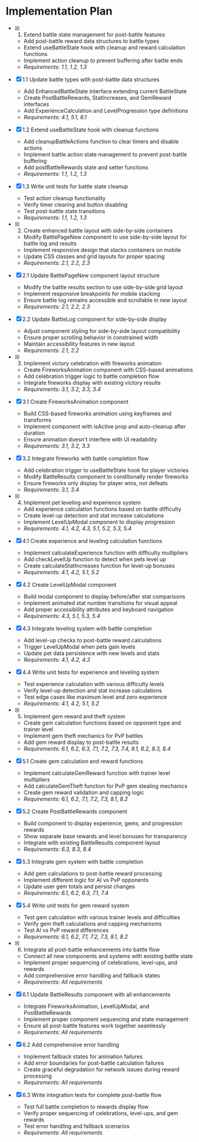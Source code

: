 # Implementation Plan

- [x] 1. Extend battle state management for post-battle features
  - Add post-battle reward data structures to battle types
  - Extend useBattleState hook with cleanup and reward calculation functions
  - Implement action cleanup to prevent buffering after battle ends
  - _Requirements: 1.1, 1.2, 1.3_

- [x] 1.1 Update battle types with post-battle data structures
  - Add EnhancedBattleState interface extending current BattleState
  - Create PostBattleRewards, StatIncreases, and GemReward interfaces
  - Add ExperienceCalculation and LevelProgression type definitions
  - _Requirements: 4.1, 5.1, 6.1_

- [x] 1.2 Extend useBattleState hook with cleanup functions
  - Add cleanupBattleActions function to clear timers and disable actions
  - Implement battle action state management to prevent post-battle buffering
  - Add postBattleRewards state and setter functions
  - _Requirements: 1.1, 1.2, 1.3_

- [x] 1.3 Write unit tests for battle state cleanup
  - Test action cleanup functionality
  - Verify timer clearing and button disabling
  - Test post-battle state transitions
  - _Requirements: 1.1, 1.2, 1.3_

- [x] 2. Create enhanced battle layout with side-by-side containers
  - Modify BattlePageNew component to use side-by-side layout for battle log and results
  - Implement responsive design that stacks containers on mobile
  - Update CSS classes and grid layouts for proper spacing
  - _Requirements: 2.1, 2.2, 2.3_

- [x] 2.1 Update BattlePageNew component layout structure
  - Modify the battle results section to use side-by-side grid layout
  - Implement responsive breakpoints for mobile stacking
  - Ensure battle log remains accessible and scrollable in new layout
  - _Requirements: 2.1, 2.2, 2.3_

- [x] 2.2 Update BattleLog component for side-by-side display
  - Adjust component styling for side-by-side layout compatibility
  - Ensure proper scrolling behavior in constrained width
  - Maintain accessibility features in new layout
  - _Requirements: 2.1, 2.2_

- [x] 3. Implement victory celebration with fireworks animation
  - Create FireworksAnimation component with CSS-based animations
  - Add celebration trigger logic to battle completion flow
  - Integrate fireworks display with existing victory results
  - _Requirements: 3.1, 3.2, 3.3, 3.4_

- [x] 3.1 Create FireworksAnimation component
  - Build CSS-based fireworks animation using keyframes and transforms
  - Implement component with isActive prop and auto-cleanup after duration
  - Ensure animation doesn't interfere with UI readability
  - _Requirements: 3.1, 3.2, 3.3_

- [x] 3.2 Integrate fireworks with battle completion flow
  - Add celebration trigger to useBattleState hook for player victories
  - Modify BattleResults component to conditionally render fireworks
  - Ensure fireworks only display for player wins, not defeats
  - _Requirements: 3.1, 3.4_

- [x] 4. Implement pet leveling and experience system
  - Add experience calculation functions based on battle difficulty
  - Create level-up detection and stat increase calculations
  - Implement LevelUpModal component to display progression
  - _Requirements: 4.1, 4.2, 4.3, 5.1, 5.2, 5.3, 5.4_

- [x] 4.1 Create experience and leveling calculation functions
  - Implement calculateExperience function with difficulty multipliers
  - Add checkLevelUp function to detect when pets level up
  - Create calculateStatIncreases function for level-up bonuses
  - _Requirements: 4.1, 4.2, 5.1, 5.2_

- [x] 4.2 Create LevelUpModal component
  - Build modal component to display before/after stat comparisons
  - Implement animated stat number transitions for visual appeal
  - Add proper accessibility attributes and keyboard navigation
  - _Requirements: 4.3, 5.1, 5.3, 5.4_

- [x] 4.3 Integrate leveling system with battle completion
  - Add level-up checks to post-battle reward calculations
  - Trigger LevelUpModal when pets gain levels
  - Update pet data persistence with new levels and stats
  - _Requirements: 4.1, 4.2, 4.3_

- [x] 4.4 Write unit tests for experience and leveling system
  - Test experience calculation with various difficulty levels
  - Verify level-up detection and stat increase calculations
  - Test edge cases like maximum level and zero experience
  - _Requirements: 4.1, 4.2, 5.1, 5.2_

- [x] 5. Implement gem reward and theft system
  - Create gem calculation functions based on opponent type and trainer level
  - Implement gem theft mechanics for PvP battles
  - Add gem reward display to post-battle results
  - _Requirements: 6.1, 6.2, 6.3, 7.1, 7.2, 7.3, 7.4, 8.1, 8.2, 8.3, 8.4_

- [x] 5.1 Create gem calculation and reward functions
  - Implement calculateGemReward function with trainer level multipliers
  - Add calculateGemTheft function for PvP gem stealing mechanics
  - Create gem reward validation and capping logic
  - _Requirements: 6.1, 6.2, 7.1, 7.2, 7.3, 8.1, 8.2_

- [x] 5.2 Create PostBattleRewards component
  - Build component to display experience, gems, and progression rewards
  - Show separate base rewards and level bonuses for transparency
  - Integrate with existing BattleResults component layout
  - _Requirements: 6.3, 8.3, 8.4_

- [x] 5.3 Integrate gem system with battle completion
  - Add gem calculations to post-battle reward processing
  - Implement different logic for AI vs PvP opponents
  - Update user gem totals and persist changes
  - _Requirements: 6.1, 6.2, 6.3, 7.1, 7.4_

- [x] 5.4 Write unit tests for gem reward system
  - Test gem calculation with various trainer levels and difficulties
  - Verify gem theft calculations and capping mechanisms
  - Test AI vs PvP reward differences
  - _Requirements: 6.1, 6.2, 7.1, 7.2, 7.3, 8.1, 8.2_

- [x] 6. Integrate all post-battle enhancements into battle flow
  - Connect all new components and systems with existing battle state
  - Implement proper sequencing of celebrations, level-ups, and rewards
  - Add comprehensive error handling and fallback states
  - _Requirements: All requirements_

- [x] 6.1 Update BattleResults component with all enhancements
  - Integrate FireworksAnimation, LevelUpModal, and PostBattleRewards
  - Implement proper component sequencing and state management
  - Ensure all post-battle features work together seamlessly
  - _Requirements: All requirements_

- [x] 6.2 Add comprehensive error handling
  - Implement fallback states for animation failures
  - Add error boundaries for post-battle calculation failures
  - Create graceful degradation for network issues during reward processing
  - _Requirements: All requirements_

- [x] 6.3 Write integration tests for complete post-battle flow
  - Test full battle completion to rewards display flow
  - Verify proper sequencing of celebrations, level-ups, and gem rewards
  - Test error handling and fallback scenarios
  - _Requirements: All requirements_
